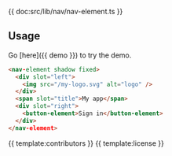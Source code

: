 {{ doc:src/lib/nav/nav-element.ts }}

## Usage

Go [here]({{ demo }}) to try the demo.

```html
<nav-element shadow fixed>
  <div slot="left">
    <img src="/my-logo.svg" alt="logo" />
  </div>
  <span slot="title">My app</span>
  <div slot="right">
    <button-element>Sign in</button-element>
  </div>
</nav-element>
```

{{ template:contributors }}
{{ template:license }}